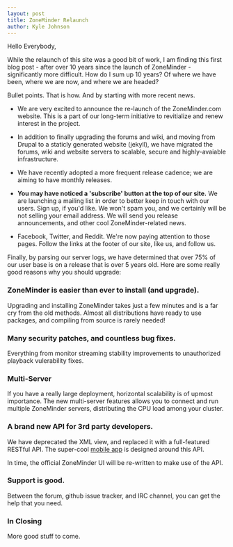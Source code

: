 ```yaml
---
layout: post
title: ZoneMinder Relaunch
author: Kyle Johnson
---
```


Hello Everybody,

While the relaunch of this site was a good bit of work, I am finding
this first blog post - after over 10 years since the launch of ZoneMinder -
significantly more difficult.  How do I sum up 10 years? Of
where we have been, where we are now, and where we are headed?

Bullet points.  That is how.  And by starting with more recent news.

* We are very excited to announce the re-launch of the ZoneMinder.com
website.  This is a part of our long-term initiative to revitialize
and renew interest in the project.

* In addition to finally upgrading the forums and wiki, and moving from
Drupal to a staticly generated website (jekyll), we have migrated the forums, wiki and
website servers to scalable, secure and highly-avaiable infrastructure.

* We have recently adopted a more frequent release cadence; we are
aiming to have monthly releases.

* <strong>You may have noticed a 'subscribe' button at the top of our site.</strong>
We are launching a mailing list in order to better keep in touch
with our users.  Sign up, if you'd like.  We won't spam you, and we
certainly will be not selling your email address.  We will send you release
announcements, and other cool ZoneMinder-related news.

* Facebook, Twitter, and Reddit.  We're now paying attention to those pages.
Follow the links at the footer of our site, like us, and follow us.

Finally, by parsing our server logs, we have determined that over 75% of our
user base is on a release that is over 5 years old.  Here are some really
good reasons why you should upgrade:

### ZoneMinder is easier than ever to install (and upgrade).

Upgrading and installing ZoneMinder takes just
a few minutes and is a far cry from the old methods. Almost all
distributions have ready to use packages, and compiling from 
source is rarely needed!</dd>

### Many security patches, and countless bug fixes.

Everything from monitor streaming stability improvements to
unauthorized playback vulerability fixes.

### Multi-Server

If you have a really large deployment, horizontal scalability is
of upmost importance.  The new multi-server features allows you to
connect and run multiple ZoneMinder servers, distributing the CPU
load among your cluster.

### A brand new API for 3rd party developers.

We have deprecated the XML view, and replaced it with a full-featured
RESTful API.  The super-cool <a href="http://pliablepixels.github.io/">
mobile app</a> is designed around this API.

In time, the official ZoneMinder UI will be re-written to make use of
the API.

### Support is good.

Between the forum, github issue tracker, and IRC channel, you can get the
help that you need.


### In Closing
More good stuff to come.
